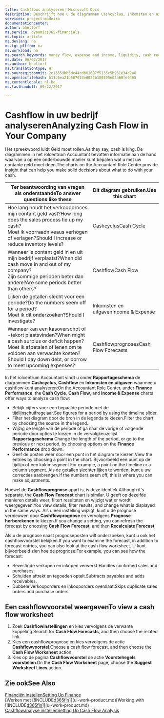 ```yaml
---
title: Cashflows analyseren| Microsoft Docs
description: Beschrijft hoe u de diagrammen Cashcyclus, Inkomsten en uitgaven, Cashflow, en Cashflowprognose gebruikt om verleden en toekomstige stroom van geld in en uit uw bedrijf te analyseren.
services: project-madeira
documentationcenter: 
author: bholtorf
ms.service: dynamics365-financials
ms.topic: article
ms.devlang: na
ms.tgt_pltfrm: na
ms.workload: na
ms.search.keywords: money flow, expense and income, liquidity, cash receipts minus cash payments, Cartera
ms.date: 06/02/2017
ms.author: bholtorf
ms.translationtype: HT
ms.sourcegitcommit: 2c13559bb3dc44cdb61697f5135c5b931e34d2a8
ms.openlocfilehash: b11c6ea21b507024e6024b180205e02a60fe9465
ms.contentlocale: nl-be
ms.lasthandoff: 09/22/2017

---
```

# <a name="analyzing-cash-flow-in-your-company"></a><span data-ttu-id="cb28d-103">Cashflow in uw bedrijf analyseren</span><span class="sxs-lookup"><span data-stu-id="cb28d-103">Analyzing Cash Flow in Your Company</span></span>
<span data-ttu-id="cb28d-104">Het spreekwoord luidt Geld moet rollen.</span><span class="sxs-lookup"><span data-stu-id="cb28d-104">As they say, cash is king.</span></span> <span data-ttu-id="cb28d-105">De diagrammen in het rolcentrum Accountant bevatten informatie aan de hand waarvan u op een onderbouwde manier kunt bepalen wat u met uw contante geld moet doen.</span><span class="sxs-lookup"><span data-stu-id="cb28d-105">The charts on the Accountant Role Center provide insight that can help you make solid decisions about what to do with your cash.</span></span>  

| <span data-ttu-id="cb28d-106">Ter beantwoording van vragen als onderstaande</span><span class="sxs-lookup"><span data-stu-id="cb28d-106">To answer questions like these</span></span> | <span data-ttu-id="cb28d-107">Dit diagram gebruiken.</span><span class="sxs-lookup"><span data-stu-id="cb28d-107">Use this chart</span></span> |
| --- | --- |
| <span data-ttu-id="cb28d-108">Hoe lang houdt het verkoopproces mijn contant geld vast?</span><span class="sxs-lookup"><span data-stu-id="cb28d-108">How long does the sales process tie up my cash?</span></span></br> <span data-ttu-id="cb28d-109">Moet ik voorraadniveaus verhogen of verlagen?</span><span class="sxs-lookup"><span data-stu-id="cb28d-109">Should I increase or reduce inventory levels?</span></span> |<span data-ttu-id="cb28d-110">Cashcyclus</span><span class="sxs-lookup"><span data-stu-id="cb28d-110">Cash Cycle</span></span> |
| <span data-ttu-id="cb28d-111">Wanneer is contant geld in en uit mijn bedrijf verplaatst?</span><span class="sxs-lookup"><span data-stu-id="cb28d-111">When did cash move in and out of my company?</span></span></br> <span data-ttu-id="cb28d-112">Zijn sommige perioden beter dan andere?</span><span class="sxs-lookup"><span data-stu-id="cb28d-112">Are some periods better than others?</span></span> |<span data-ttu-id="cb28d-113">Cashflow</span><span class="sxs-lookup"><span data-stu-id="cb28d-113">Cash Flow</span></span> |
| <span data-ttu-id="cb28d-114">Lijken de getallen slecht voor een periode?</span><span class="sxs-lookup"><span data-stu-id="cb28d-114">Do the numbers seem off for a period?</span></span></br> <span data-ttu-id="cb28d-115">Moet ik dit onderzoeken?</span><span class="sxs-lookup"><span data-stu-id="cb28d-115">Should I investigate?</span></span> |<span data-ttu-id="cb28d-116">Inkomsten en uitgaven</span><span class="sxs-lookup"><span data-stu-id="cb28d-116">Income & Expense</span></span> |
| <span data-ttu-id="cb28d-117">Wanneer kan een kasoverschot of -tekort plaatsvinden?</span><span class="sxs-lookup"><span data-stu-id="cb28d-117">When might a cash surplus or deficit happen?</span></span></br> <span data-ttu-id="cb28d-118">Moet ik afbetalen of lenen om te voldoen aan verwachte kosten?</span><span class="sxs-lookup"><span data-stu-id="cb28d-118">Should I pay down debt, or borrow to meet upcoming expenses?</span></span> |<span data-ttu-id="cb28d-119">Cashflowprognoses</span><span class="sxs-lookup"><span data-stu-id="cb28d-119">Cash Flow Forecasts</span></span> |

<span data-ttu-id="cb28d-120">In het rolcentrum Accountant vindt u onder **Rapportageschema** de diagrammen **Cashcyclus**, **Cashflow** en **Inkomsten en uitgaven** waarmee u cashflow kunt analyseren:</span><span class="sxs-lookup"><span data-stu-id="cb28d-120">On the Accountant Role Center, under **Finance Performance**, the **Cash Cycle**, **Cash Flow**, and **Income & Expense** charts offer ways to analyze cash flow:</span></span>  

* <span data-ttu-id="cb28d-121">Bekijk cijfers voor een bepaalde periode met de tijdlijnschuifregelaar.</span><span class="sxs-lookup"><span data-stu-id="cb28d-121">See figures for a period by using the timeline slider.</span></span>  
* <span data-ttu-id="cb28d-122">Filter het diagram door de bron in de legenda te kiezen.</span><span class="sxs-lookup"><span data-stu-id="cb28d-122">Filter the chart by choosing the source in the legend.</span></span>  
* <span data-ttu-id="cb28d-123">Wijzig de lengte van de periode of ga naar de vorige of volgende periode door opties te kiezen in de vervolgkeuzelijst **Rapportageschema**.</span><span class="sxs-lookup"><span data-stu-id="cb28d-123">Change the length of the period, or go to the previous or next period, by choosing options on the **Finance Performance** drop down.</span></span>  
* <span data-ttu-id="cb28d-124">Geef de posten weer door een punt in het diagram te kiezen.</span><span class="sxs-lookup"><span data-stu-id="cb28d-124">View the entries by choosing a point in the chart.</span></span> <span data-ttu-id="cb28d-125">Bijvoorbeeld een punt op de tijdlijn of een kolomsegment.</span><span class="sxs-lookup"><span data-stu-id="cb28d-125">For example, a point on the timeline or a column segment.</span></span> <span data-ttu-id="cb28d-126">Als de getallen slechter lijken te worden, kunt u uw correcties aanbrengen.</span><span class="sxs-lookup"><span data-stu-id="cb28d-126">If the numbers seem off, this is where you can make adjustments.</span></span>  

<span data-ttu-id="cb28d-127">Hoewel de **Cashflowprognose** apart is, is deze identiek.</span><span class="sxs-lookup"><span data-stu-id="cb28d-127">Although it's separate, the **Cash Flow Forecast** chart is similar.</span></span> <span data-ttu-id="cb28d-128">U geeft op dezelfde manieren details weer, filtert resultaten en wijzigt wat er wordt weergegeven.</span><span class="sxs-lookup"><span data-stu-id="cb28d-128">You view details, filter results, and change what is displayed in the same ways.</span></span> <span data-ttu-id="cb28d-129">Als u een instelling wijzigt, kunt u de prognose vernieuwen door **Cashflowprognose** en vervolgens **Prognose herberekenen** te kiezen.</span><span class="sxs-lookup"><span data-stu-id="cb28d-129">If you change a setting, you can refresh the forecast by choosing **Cash Flow Forecast**, and then **Recalculate Forecast**.</span></span>

<span data-ttu-id="cb28d-130">Als u de prognose naast prognoseposten wilt onderzoeken, kunt u ook het cashflowvoorstel bekijken.</span><span class="sxs-lookup"><span data-stu-id="cb28d-130">If you want to examine the forecast, in addition to forecast entries, you can also look at the cash flow worksheet.</span></span> <span data-ttu-id="cb28d-131">U kunt bijvoorbeeld zien hoe de prognose:</span><span class="sxs-lookup"><span data-stu-id="cb28d-131">For example, you can see how the forecast:</span></span>

* <span data-ttu-id="cb28d-132">Bevestigde verkopen en inkopen verwerkt.</span><span class="sxs-lookup"><span data-stu-id="cb28d-132">Handles confirmed sales and purchases.</span></span>  
* <span data-ttu-id="cb28d-133">Schulden aftrekt en tegoeden optelt.</span><span class="sxs-lookup"><span data-stu-id="cb28d-133">Subtracts payables and adds receivables.</span></span>  
* <span data-ttu-id="cb28d-134">Dubbele verkooporders en inkooporders overslaat.</span><span class="sxs-lookup"><span data-stu-id="cb28d-134">Skips duplicate sales orders and purchase orders.</span></span>  

## <a name="to-view-a-cash-flow-worksheet"></a><span data-ttu-id="cb28d-135">Een cashflowvoorstel weergeven</span><span class="sxs-lookup"><span data-stu-id="cb28d-135">To view a cash flow worksheet</span></span>
1. <span data-ttu-id="cb28d-136">Zoek **Cashflowinstellingen** en kies vervolgens de verwante koppeling.</span><span class="sxs-lookup"><span data-stu-id="cb28d-136">Search for **Cash Flow Forecasts**, and then choose the related link.</span></span>  
2. <span data-ttu-id="cb28d-137">Kies een cashflowprognose en kies vervolgens de actie **Cashflowvoorstel**.</span><span class="sxs-lookup"><span data-stu-id="cb28d-137">Choose a cash flow forecast, and then choose the **Cash Flow Worksheet** action.</span></span>  
3. <span data-ttu-id="cb28d-138">Kies op de pagina **Cashflowvoorstel** de actie **Voorstelregels voorstellen**.</span><span class="sxs-lookup"><span data-stu-id="cb28d-138">On the **Cash Flow Worksheet** page, choose the **Suggest Worksheet Lines** action.</span></span>  

## <a name="see-also"></a><span data-ttu-id="cb28d-139">Zie ook</span><span class="sxs-lookup"><span data-stu-id="cb28d-139">See Also</span></span>
[<span data-ttu-id="cb28d-140">Financiën instellen</span><span class="sxs-lookup"><span data-stu-id="cb28d-140">Setting Up Finance</span></span>](finance-setup-finance.md)  
<span data-ttu-id="cb28d-141">[Werken met [!INCLUDE[d365fin](includes/d365fin_md.md)]](ui-work-product.md)</span><span class="sxs-lookup"><span data-stu-id="cb28d-141">[Working with [!INCLUDE[d365fin](includes/d365fin_md.md)]](ui-work-product.md)</span></span>  
[<span data-ttu-id="cb28d-142">Cashflowanalyse instellen</span><span class="sxs-lookup"><span data-stu-id="cb28d-142">Setting Up Cash Flow Analysis</span></span>](finance-setup-cash-flow-analyses.md)  

